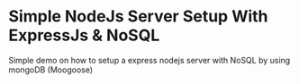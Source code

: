 # Simple NodeJs Server Setup With ExpressJs & NoSQL

Simple demo on how to setup a express nodejs server with NoSQL by using mongoDB (Moogoose)


